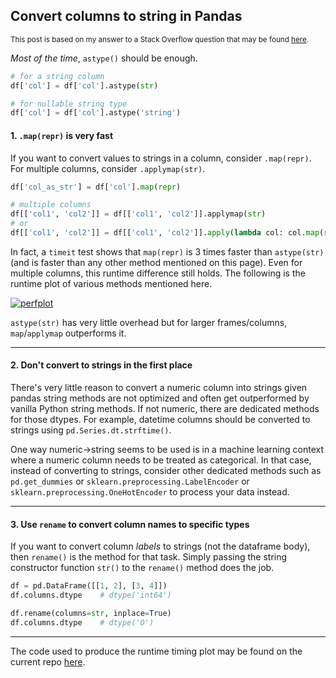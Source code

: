 ## Convert columns to string in Pandas

<sup> This post is based on my answer to a Stack Overflow question that may be found [here](https://stackoverflow.com/a/75528571/19123103). </sup>


_Most of the time_, `astype()` should be enough.
```python
# for a string column
df['col'] = df['col'].astype(str)

# for nullable string type
df['col'] = df['col'].astype('string')
```

#### 1. `.map(repr)` is very fast

If you want to convert values to strings in a column, consider `.map(repr)`. For multiple columns, consider `.applymap(str)`.
```python
df['col_as_str'] = df['col'].map(repr)

# multiple columns
df[['col1', 'col2']] = df[['col1', 'col2']].applymap(str)
# or
df[['col1', 'col2']] = df[['col1', 'col2']].apply(lambda col: col.map(repr))
```

In fact, a `timeit` test shows that `map(repr)` is 3 times faster than `astype(str)` (and is faster than any other method mentioned on this page). Even for multiple columns, this runtime difference still holds. The following is the runtime plot of various methods mentioned here.

[![perfplot][1]][1]

`astype(str)` has very little overhead but for larger frames/columns, `map`/`applymap` outperforms it. 


---

#### 2. Don't convert to strings in the first place

There's very little reason to convert a numeric column into strings given pandas string methods are not optimized and often get outperformed by vanilla Python string methods. If not numeric, there are dedicated methods for those dtypes. For example, datetime columns should be converted to strings using `pd.Series.dt.strftime()`. 

One way numeric->string seems to be used is in a machine learning context where a numeric column needs to be treated as categorical. In that case, instead of converting to strings, consider other dedicated methods such as `pd.get_dummies` or `sklearn.preprocessing.LabelEncoder` or `sklearn.preprocessing.OneHotEncoder` to process your data instead.

 
---

#### 3. Use `rename` to convert column names to specific types

If you want to convert column _labels_ to strings (not the dataframe body), then `rename()` is the method for that task. Simply passing the string constructor function `str()` to the `rename()` method does the job.
```python
df = pd.DataFrame([[1, 2], [3, 4]])
df.columns.dtype    # dtype('int64')

df.rename(columns=str, inplace=True)
df.columns.dtype    # dtype('O')
```


---


The code used to produce the runtime timing plot may be found on the current repo [here](./numbers_to_string_test.py).


  [1]: https://i.stack.imgur.com/cr3dc.png